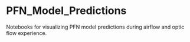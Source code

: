 # PFN_Model_Predictions
Notebooks for visualizing PFN model predictions during airflow and optic flow experience.
